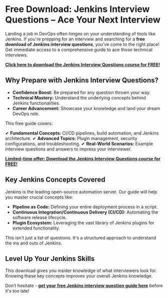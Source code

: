 # Free Download: Jenkins Interview Questions – Ace Your Next Interview

Landing a job in DevOps often hinges on your understanding of tools like Jenkins. If you're prepping for an interview and searching for a **free download of Jenkins interview questions**, you've come to the right place! Get immediate access to a comprehensive guide to ace those technical interviews.

[**Click here to download the Jenkins Interview Questions course for FREE!**](https://udemywork.com/jenkins-interview-questions)

## Why Prepare with Jenkins Interview Questions?

*   **Confidence Boost:** Be prepared for any question thrown your way.
*   **Technical Mastery:** Understand the underlying concepts behind Jenkins functionalities.
*   **Career Advancement:** Showcase your knowledge and land your dream DevOps role.

This free guide covers:

✔   **Fundamental Concepts:** CI/CD pipelines, build automation, and Jenkins architecture.
✔   **Advanced Topics:** Plugin management, security configurations, and troubleshooting.
✔   **Real-World Scenarios:** Example interview questions and answers to impress your interviewer.

[**Limited-time offer: Download the Jenkins Interview Questions course for FREE!**](https://udemywork.com/jenkins-interview-questions)

## Key Jenkins Concepts Covered

Jenkins is the leading open-source automation server. Our guide will help you master crucial concepts like:

*   **Pipeline as Code:** Defining your entire deployment process in a script.
*   **Continuous Integration/Continuous Delivery (CI/CD):** Automating the software release lifecycle.
*   **Plugin Ecosystem:** Leveraging the vast library of Jenkins plugins for extended functionality.

This isn't just a list of questions. It's a structured approach to understand the ins and outs of Jenkins.

## Level Up Your Jenkins Skills

This download gives you insider knowledge of what interviewers look for. Knowing these key concepts improves your overall Jenkins knowledge.

Don’t hesitate - **[get your free Jenkins interview question guide here](https://udemywork.com/jenkins-interview-questions)** before it's too late!
